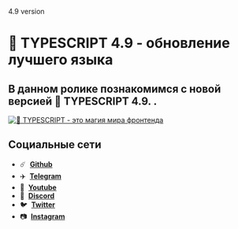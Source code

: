 4.9 version

# 🧙 TYPESCRIPT 4.9 - обновление лучшего языка

## В данном ролике познакомимся с новой версией 🧙 TYPESCRIPT 4.9. .

[![🧙 TYPESCRIPT - это магия мира фронтенда](https://img.youtube.com/vi/MFrPkc7Gabk/maxresdefault.jpg)](https://youtu.be/MFrPkc7Gabk)

## Социальные сети

- :comet: &nbsp;**[Github](https://github.com/debabin)**
- :airplane: &nbsp;**[Telegram](https://t.me/siberiacancode)**
- :popcorn: &nbsp;**[Youtube](https://www.youtube.com/c/SIBERIACANCODE)**
- :robot: &nbsp;**[Discord](https://discord.gg/VqubFtXM)**
- :bird: &nbsp;**[Twitter](https://twitter.com/db_dzo)**
- :camera: &nbsp;**[Instagram](https://www.instagram.com/db_babin/)**
